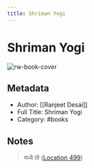```yaml
---
title: Shriman Yogi
---
```

# Shriman Yogi

![rw-book-cover](https://images-na.ssl-images-amazon.com/images/I/51yANS8lIPL._SL200_.jpg)

## Metadata
- Author: [[Ranjeet Desai]]
- Full Title: Shriman Yogi
- Category: #books

## Notes
> मध्ये तो ([Location 499](https://readwise.io/to_kindle?action=open&asin=B01MSIV490&location=499))

